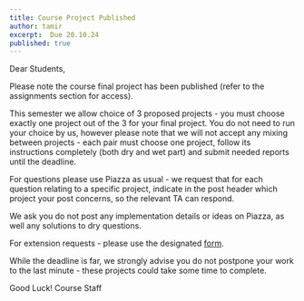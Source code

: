 ```yaml
---
title: Course Project Published
author: tamir
excerpt:  Due 20.10.24
published: true
---
```


Dear Students,

Please note the course final project has been published (refer to the assignments section for access).

This semester we allow choice of 3 proposed projects - you must choose exactly one project out of the 3 for your final project.
You do not need to run your choice by us, however please note that we will not accept any mixing between projects - each pair must choose one project, follow its
instructions completely (both dry and wet part) and submit needed reports until the deadline.

For questions please use Piazza as usual - we request that for each question relating to a specific project, indicate in the post header which project your post concerns, so
the relevant TA can respond.

We ask you do not post any implementation details or ideas on Piazza, as well any solutions to dry questions.

For extension requests - please use the designated [form](https://docs.google.com/spreadsheets/d/1nNG6pzGaoeftJU_I1mYUbIYaZjuo7NTQYiK3HnwNbWk/edit?usp=sharing).

While the deadline is far, we strongly advise you do not postpone your work to the last minute - these projects could take some time to complete.

Good Luck!
Course Staff
